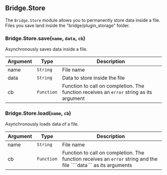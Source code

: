 ## Bridge.Store
The ```Bridge.Store``` module allows you to permanently store data inside a file. 
Files you save land inside the "bridge/plugin_storage" folder.

### Bridge.Store.save(```name```, ```data```, ```cb```)
Asynchronously saves data inside a file.

| Argument | Type | Description
| --- | --- | ---
| name | ```String``` | File name
| data | ```String``` | Data to store inside the file
| cb | ```Function``` | Function to call on completion. The function receives an ```error``` string as its argument

### Bridge.Store.load(```name```, ```cb```)
Asynchronously loads data of a file.

| Argument | Type | Description
| --- | --- | ---
| name | ```String``` | File name
| cb | ```Function``` | Function to call on completion. The function receives an ```error``` string and the file ````data``` as its arguments
